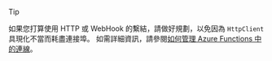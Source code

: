 > [!TIP]
>
> 如果您打算使用 HTTP 或 WebHook 的繫結，請做好規劃，以免因為 `HttpClient` 具現化不當而耗盡連接埠。 如需詳細資訊，請參閱[如何管理 Azure Functions 中的連線](../articles/azure-functions/manage-connections.md)。
